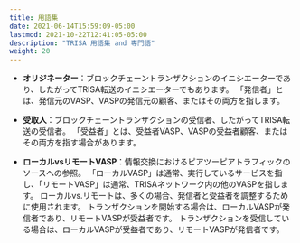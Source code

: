 ```yaml
---
title: 用語集
date: 2021-06-14T15:59:09-05:00
lastmod: 2021-10-22T12:41:05-05:00
description: "TRISA 用語集 and 専門語"
weight: 20
---
```


- **オリジネーター**：ブロックチェーントランザクションのイニシエーターであり、したがってTRISA転送のイニシエーターでもあります。 「発信者」とは、発信元のVASP、VASPの発信元の顧客、またはその両方を指します。

- **受取人**：ブロックチェーントランザクションの受信者、したがってTRISA転送の受信者。 「受益者」とは、受益者VASP、VASPの受益者顧客、またはその両方を指す場合があります。

- **ローカルvsリモートVASP**：情報交換におけるピアツーピアトラフィックのソースへの参照。 「ローカルVASP」は通常、実行しているサービスを指し、「リモートVASP」は通常、TRISAネットワーク内の他のVASPを指します。 ローカルvs.リモートは、多くの場合、発信者と受益者を調整するために使用されます。 トランザクションを開始する場合は、ローカルVASPが発信者であり、リモートVASPが受益者です。 トランザクションを受信している場合は、ローカルVASPが受益者であり、リモートVASPが発信者です。
